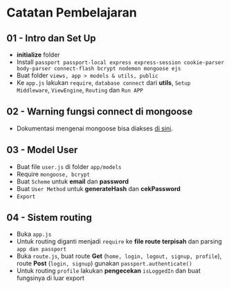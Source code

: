 # Catatan Pembelajaran

## 01 - Intro dan Set Up  
- **initialize** folder
- Install `passport passport-local express express-session cookie-parser body-parser connect-flash bcrypt nodemon mongoose ejs`
- Buat folder `views, app > models & utils, public`
- Ke `app.js` lakukan `require`, `database connect` dari **utils**, `Setup Middleware`, `ViewEngine`, `Routing` dan `Run APP`  

## 02 - Warning fungsi connect di mongoose
- Dokumentasi mengenai mongoose bisa diakses [di sini](https://mongoosejs.com/).  

## 03 - Model User  
- Buat file `user.js` di folder `app/models`
- Require `mongoose, bcrypt`
- Buat `Scheme` untuk **email** dan **password**
- Buat `User Method` untuk **generateHash** dan **cekPassword**
- `Export`  

## 04 - Sistem routing  
- Buka `app.js`
- Untuk routing diganti menjadi `require` ke **file route terpisah** dan parsing `app dan passport`
- Buka `route.js`, buat route **Get** (`home, login, logout, signup, profile`), route **Post** (`login, signup`) gunakan `passport.authenticate()`
- Untuk routing `profile` lakukan **pengecekan** `isLoggedIn` dan buat fungsinya di luar export